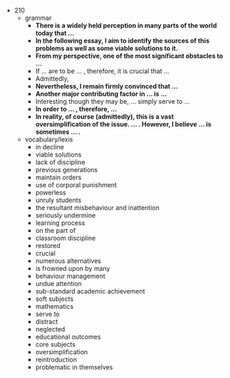  - 210
    - grammar
        - <b>There is a widely held perception in many parts of the world today that ... </b>
        - <b>In the following essay, I aim to identify the sources of this problems as well as some viable solutions to it.</b>
        - <b>From my perspective, one of the most significant obstacles to ...</b>
        - If ... are to be ... , therefore, it is crucial that ...
        - Admittedly, 
        - <b>Nevertheless, I remain firmly convinced that ... </b>
        - <b>Another major contributing factor in ... is ... </b>
        - Interesting though they may be, ... simply serve to ...
        - <b>In order to ... , therefore, ...</b>
        - <b>In reality, of course (admittedly), this is a vast oversimplification of the issue. ... . However, I believe ... is sometimes ... .</b> 
    - vocabulary/lexis
        - in decline
        - viable solutions
        - lack of discipline
        - previous generations
        - maintain orders
        - use of corporal punishment
        - powerless
        - unruly students
        - the resultant misbehaviour and inattention
        - seriously undermine
        - learning process
        - on the part of 
        - classroom discipline 
        - restored
        - crucial
        - numerous alternatives
        - is frowned upon by many
        - behaviour management
        - undue attention
        - sub-standard academic achievement
        - soft subjects
        - mathematics
        - serve to 
        - distract
        - neglected
        - educational outcomes
        - core subjects
        - oversimplification
        - reintroduction
        - problematic in themselves
        